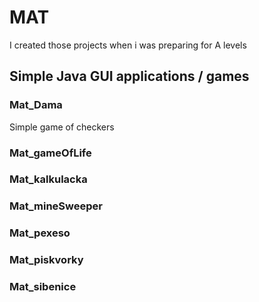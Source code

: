 # MAT
I created those projects when i was preparing for A levels  
## Simple Java GUI applications / games  

### Mat_Dama  
Simple game of checkers
### Mat_gameOfLife
### Mat_kalkulacka
### Mat_mineSweeper
### Mat_pexeso
### Mat_piskvorky
### Mat_sibenice
